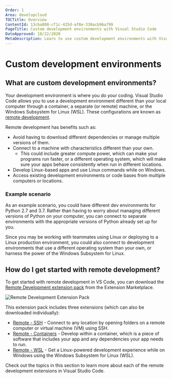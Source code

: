```yaml
---
Order: 1
Area: developcloud
TOCTitle: Overview
ContentId: 13cba808-cf1c-425d-af8e-330acb96a799
PageTitle: Custom development environments with Visual Studio Code
DateApproved: 10/22/2020
MetaDescription: Learn to use custom development environments with Visual Studio Code
---
```

# Custom development environments

## What are custom development environments?

Your development environment is where you do your coding. Visual Studio Code allows you to use a development environment different than your local computer through a container, a separate (or remote) machine, or the Windows Subsystem for Linux (WSL). These configurations are known as [remote development](/docs/remote/remote-overview.md).

Remote development has benefits such as:

- Avoid having to download different dependencies or manage multiple versions of them.
- Connect to a machine with characteristics different than your own.
  - This could include greater compute power, which can make your programs run faster, or a different operating system, which will make sure your apps behave consistently when run in different locations.
- Develop Linux-based apps and use Linux commands while on Windows.
- Access existing development environments or code bases from multiple computers or locations.

### Example scenario

As an example scenario, you could have different dev environments for Python 2.7 and 3.7. Rather than having to worry about managing different versions of Python on your computer, you can connect to separate environments with the appropriate versions of Python already set up for you.

Since you may be working with teammates using Linux or deploying to a Linux production environment, you could also connect to development environments that use a different operating system than your own, or harness the power of the Windows Subsystem for Linux.

## How do I get started with remote development?

To get started with remote development in VS Code, you can download the [Remote Development extension pack](https://marketplace.visualstudio.com/items?itemName=ms-vscode-remote.vscode-remote-extensionpack) from the Extension Marketplace.

<img src="images/remote-dev-pack.png" alt="Remote Development Extension Pack" aria-hidden="true" class="thumb"/>

This extension pack includes three extensions (which can also be downloaded individually):

- [Remote - SSH](https://marketplace.visualstudio.com/items?itemName=ms-vscode-remote.remote-ssh) - Connect to any location by opening folders on a remote computer or virtual machine (VM) using SSH.
- [Remote - Containers](https://marketplace.visualstudio.com/items?itemName=ms-vscode-remote.remote-containers) - Develop within a container, which is a piece of software that includes your app and any dependencies your app needs to run.
- [Remote - WSL](https://marketplace.visualstudio.com/items?itemName=ms-vscode-remote.remote-wsl) - Get a Linux-powered development experience while on Windows using the Windows Subsystem for Linux (WSL).

Check out the topics in this section to learn more about each of the remote development extensions in Visual Studio Code.
